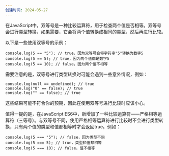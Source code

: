 ```yaml
---
创建时间: 2024-05-27
---
```

在JavaScript中，双等号是一种比较运算符，用于检查两个值是否相等。双等号会进行类型转换，如果需要，它会将两个值转换成相同的类型，然后再进行比较。

以下是一些使用双等号的示例：

```shell
console.log(5 == "5"); // true，因为双等号会将字符串"5"转换为数字5
console.log(5 == 5); // true，因为两个值都是数字5
console.log(5 == 10); // false，因为两个值不相等
```

需要注意的是，双等号进行类型转换时可能会遇到一些意外情况，例如：

```shell
console.log(null == undefined); // true
console.log("0" == false); // true
console.log("" == false); // true
```

这些结果可能不符合你的预期，因此在使用双等号进行比较时应该小心。

值得一提的是，在JavaScript ES6中，新增加了一种比较运算符——严格相等运算符（三等号）。与双等号不同，使用严格相等运算符进行比较时不会进行类型转换，只有两个值的类型和值都相等时才会返回true。例如：

```shell
console.log(5 === "5"); // false，因为类型不同
console.log(5 === 5); // true，类型和值都相等
console.log(5 === 10); // false，值不相等
```